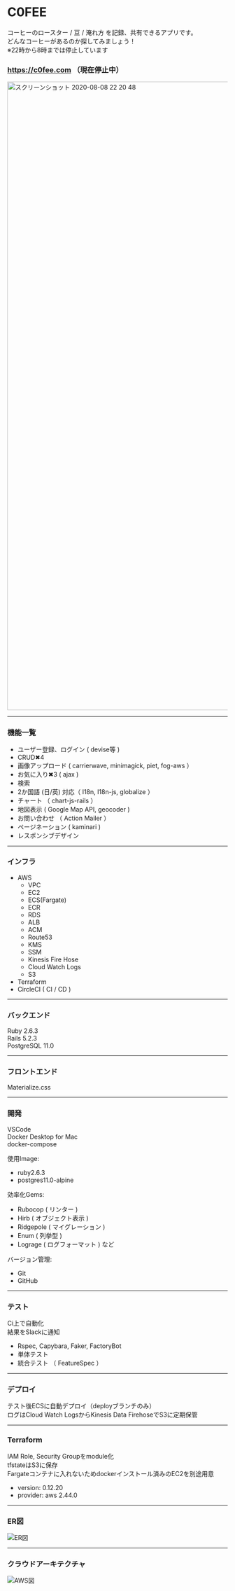 # C0FEE

コーヒーのロースター / 豆 / 淹れ方 を記録、共有できるアプリです。<br/>
どんなコーヒーがあるのか探してみましょう！<br/>
※22時から8時までは停止しています

### https://c0fee.com （現在停止中）

<a href="https://c0fee.com/">
<img width="1436" alt="スクリーンショット 2020-08-08 22 20 48" src="https://user-images.githubusercontent.com/45422771/89711569-fd51c280-d9c5-11ea-86e7-e276df3c4338.png">
</a>

---
### 機能一覧
* ユーザー登録、ログイン  ( devise等 )
* CRUD✖︎4 
* 画像アップロード ( carrierwave, minimagick, piet, fog-aws ）
* お気に入り✖︎3 ( ajax )
* 検索
* 2か国語 (日/英) 対応（ I18n, I18n-js, globalize ）
* チャート （ chart-js-rails ）
* 地図表示 ( Google Map API, geocoder )
* お問い合わせ （ Action Mailer ）
* ページネーション ( kaminari )
* レスポンシブデザイン

---
### インフラ
* AWS
	* VPC
	* EC2
	* ECS(Fargate)
	* ECR
	* RDS
	* ALB
	* ACM
	* Route53
	* KMS
	* SSM
	* Kinesis Fire Hose
	* Cloud Watch Logs
	* S3
* Terraform
* CircleCI ( CI / CD )

---
### バックエンド
Ruby 2.6.3<br/>
Rails 5.2.3<br/>
PostgreSQL 11.0<br/>

---
### フロントエンド
Materialize.css

---
### 開発
VSCode<br/>
Docker Desktop for Mac<br/>
docker-compose<br/>

使用Image:<br/>
* ruby2.6.3
* postgres11.0-alpine

効率化Gems:<br/>
* Rubocop ( リンター )
* Hirb  ( オブジェクト表示 ) 
* Ridgepole ( マイグレーション )
* Enum ( 列挙型 ) 
* Lograge ( ログフォーマット )  など

バージョン管理:<br/>
* Git
* GitHub

---
### テスト
Ci上で自動化<br/>
結果をSlackに通知<br/>
* Rspec, Capybara, Faker, FactoryBot
* 単体テスト
* 統合テスト （ FeatureSpec ）
 
---
### デプロイ
テスト後ECSに自動デプロイ（deployブランチのみ）<br/>
ログはCloud Watch LogsからKinesis Data FirehoseでS3に定期保管<br/>
	
---
### Terraform
IAM Role, Security Groupをmodule化<br/>
tfstateはS3に保存<br/>
Fargateコンテナに入れないためdockerインストール済みのEC2を別途用意<br/>
  * version: 0.12.20
  * provider: aws 2.44.0

---
### ER図
![ER図](https://user-images.githubusercontent.com/45422771/89233939-bc545980-d625-11ea-8ea7-bec7a10d638b.png)

---
### クラウドアーキテクチャ
![AWS図](https://user-images.githubusercontent.com/45422771/89865679-21d9b480-dbe9-11ea-9ae1-925f04375e82.png)
